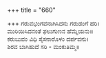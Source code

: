 +++
title = "660"

+++
ಗರುವಭಂಗವನಾಗಿಸಿದನು ಗರುಡಂಗೆ ಹರಿ।  
ಮುರಿಯಿಸಿದನಂತೆ ಫಲುಗುಣನ ಹೆಮ್ಮೆಯನು॥  
ಕರುಬುವಂ ವಿಧಿ ಸೈಸನಾರೊಳಂ ದರ್ಪವನು।  
ಶಿರವ ಬಾಗಿಹುದೆ ಸರಿ - ಮಂಕುತಿಮ್ಮ॥  
